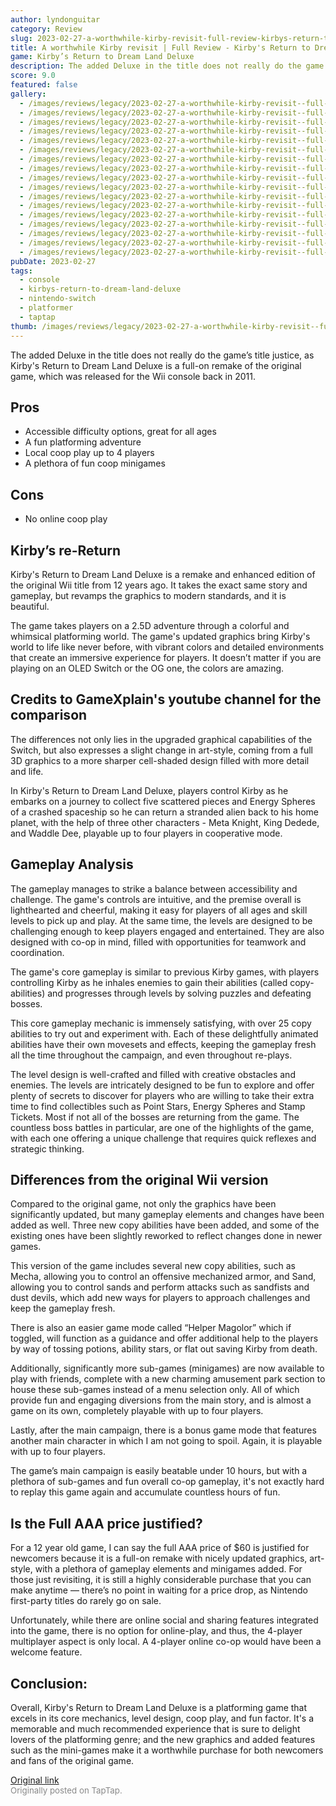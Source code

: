 ```yaml
---
author: lyndonguitar
category: Review
slug: 2023-02-27-a-worthwhile-kirby-revisit-full-review-kirbys-return-to-dream-land-deluxe
title: A worthwhile Kirby revisit | Full Review - Kirby's Return to Dream Land Deluxe
game: Kirby’s Return to Dream Land Deluxe
description: The added Deluxe in the title does not really do the game’s title justice, as Kirby's Return to Dream Land Deluxe is a full-on remake of the original game, which was released for the Wii console back in 2011.
score: 9.0
featured: false
gallery:
  - /images/reviews/legacy/2023-02-27-a-worthwhile-kirby-revisit--full-review---kirbys-return-to-dream-land-deluxe-0.avif
  - /images/reviews/legacy/2023-02-27-a-worthwhile-kirby-revisit--full-review---kirbys-return-to-dream-land-deluxe-1.avif
  - /images/reviews/legacy/2023-02-27-a-worthwhile-kirby-revisit--full-review---kirbys-return-to-dream-land-deluxe-2.avif
  - /images/reviews/legacy/2023-02-27-a-worthwhile-kirby-revisit--full-review---kirbys-return-to-dream-land-deluxe-3.avif
  - /images/reviews/legacy/2023-02-27-a-worthwhile-kirby-revisit--full-review---kirbys-return-to-dream-land-deluxe-4.avif
  - /images/reviews/legacy/2023-02-27-a-worthwhile-kirby-revisit--full-review---kirbys-return-to-dream-land-deluxe-5.avif
  - /images/reviews/legacy/2023-02-27-a-worthwhile-kirby-revisit--full-review---kirbys-return-to-dream-land-deluxe-6.avif
  - /images/reviews/legacy/2023-02-27-a-worthwhile-kirby-revisit--full-review---kirbys-return-to-dream-land-deluxe-7.avif
  - /images/reviews/legacy/2023-02-27-a-worthwhile-kirby-revisit--full-review---kirbys-return-to-dream-land-deluxe-8.avif
  - /images/reviews/legacy/2023-02-27-a-worthwhile-kirby-revisit--full-review---kirbys-return-to-dream-land-deluxe-9.avif
  - /images/reviews/legacy/2023-02-27-a-worthwhile-kirby-revisit--full-review---kirbys-return-to-dream-land-deluxe-10.avif
  - /images/reviews/legacy/2023-02-27-a-worthwhile-kirby-revisit--full-review---kirbys-return-to-dream-land-deluxe-11.avif
  - /images/reviews/legacy/2023-02-27-a-worthwhile-kirby-revisit--full-review---kirbys-return-to-dream-land-deluxe-12.avif
  - /images/reviews/legacy/2023-02-27-a-worthwhile-kirby-revisit--full-review---kirbys-return-to-dream-land-deluxe-13.avif
  - /images/reviews/legacy/2023-02-27-a-worthwhile-kirby-revisit--full-review---kirbys-return-to-dream-land-deluxe-14.avif
  - /images/reviews/legacy/2023-02-27-a-worthwhile-kirby-revisit--full-review---kirbys-return-to-dream-land-deluxe-15.avif
  - /images/reviews/legacy/2023-02-27-a-worthwhile-kirby-revisit--full-review---kirbys-return-to-dream-land-deluxe-16.avif
pubDate: 2023-02-27
tags:
  - console
  - kirbys-return-to-dream-land-deluxe
  - nintendo-switch
  - platformer
  - taptap
thumb: /images/reviews/legacy/2023-02-27-a-worthwhile-kirby-revisit--full-review---kirbys-return-to-dream-land-deluxe-0.avif
---
```


The added Deluxe in the title does not really do the game’s title justice, as Kirby's Return to Dream Land Deluxe is a full-on remake of the original game, which was released for the Wii console back in 2011.




## Pros
- Accessible difficulty options, great for all ages
- A fun platforming adventure
- Local coop play up to 4 players
- A plethora of fun coop minigames

## Cons
- No online coop play

## Kirby’s re-Return

Kirby's Return to Dream Land Deluxe is a remake and enhanced edition of the original Wii title from 12 years ago. It takes the exact same story and gameplay, but revamps the graphics to modern standards, and it is beautiful.

The game takes players on a 2.5D adventure through a colorful and whimsical platforming world. The game's updated graphics bring Kirby's world to life like never before, with vibrant colors and detailed environments that create an immersive experience for players. It doesn’t matter if you are playing on an OLED Switch or the OG one, the colors are amazing.

## Credits to GameXplain's youtube channel for the comparison

The differences not only lies in the upgraded graphical capabilities of the Switch, but also expresses a slight change in art-style, coming from a full 3D graphics to a more sharper cell-shaded design filled with more detail and life.

In Kirby's Return to Dream Land Deluxe, players control Kirby as he embarks on a journey to collect five scattered pieces and Energy Spheres of a crashed spaceship so he can return a stranded alien back to his home planet, with the help of three other characters - Meta Knight, King Dedede, and Waddle Dee, playable up to four players in cooperative mode.

## Gameplay Analysis

The gameplay manages to strike a balance between accessibility and challenge. The game's controls are intuitive, and the premise overall is lighthearted and cheerful, making it easy for players of all ages and skill levels to pick up and play. At the same time, the levels are designed to be challenging enough to keep players engaged and entertained. They are also designed with co-op in mind, filled with opportunities for teamwork and coordination.

The game's core gameplay is similar to previous Kirby games, with players controlling Kirby as he inhales enemies to gain their abilities (called copy-abilities) and progresses through levels by solving puzzles and defeating bosses.

This core gameplay mechanic is immensely satisfying, with over 25 copy abilities to try out and experiment with. Each of these delightfully animated abilities have their own movesets and effects, keeping the gameplay fresh all the time throughout the campaign, and even throughout re-plays.

The level design is well-crafted and filled with creative obstacles and enemies. The levels are intricately designed to be fun to explore and offer plenty of secrets to discover for players who are willing to take their extra time to find collectibles such as Point Stars, Energy Spheres and Stamp Tickets. Most if not all of the bosses are returning from the game. The countless boss battles in particular, are one of the highlights of the game, with each one offering a unique challenge that requires quick reflexes and strategic thinking.

## Differences from the original Wii version

Compared to the original game, not only the graphics have been significantly updated, but many gameplay elements and changes have been added as well. Three new copy abilities have been added, and some of the existing ones have been slightly reworked to reflect changes done in newer games.

This version of the game includes several new copy abilities, such as Mecha, allowing you to control an offensive mechanized armor, and Sand, allowing you to control sands and perform attacks such as sandfists and dust devils, which add new ways for players to approach challenges and keep the gameplay fresh.

There is also an easier game mode called “Helper Magolor” which if toggled, will function as a guidance and offer additional help to the players by way of tossing potions, ability stars, or flat out saving Kirby from death.

Additionally, significantly more sub-games (minigames) are now available to play with friends, complete with a new charming amusement park section to house these sub-games instead of a menu selection only. All of which provide fun and engaging diversions from the main story, and is almost a game on its own, completely playable with up to four players.

Lastly, after the main campaign, there is a bonus game mode that features another main character in which I am not going to spoil. Again, it is playable with up to four players.

The game’s main campaign is easily beatable under 10 hours, but with a plethora of sub-games and fun overall co-op gameplay, it's not exactly hard to replay this game again and accumulate countless hours of fun.

## Is the Full AAA price justified?

For a 12 year old game, I can say the full AAA price of $60 is justified for newcomers because it is a full-on remake with nicely updated graphics, art-style, with a plethora of gameplay elements and minigames added. For those just revisiting, it is still a highly considerable purchase that you can make anytime — there’s no point in waiting for a price drop, as Nintendo first-party titles do rarely go on sale.

Unfortunately, while there are online social and sharing features integrated into the game, there is no option for online-play, and thus, the 4-player multiplayer aspect is only local. A 4-player online co-op would have been a welcome feature.

## Conclusion:

Overall, Kirby's Return to Dream Land Deluxe is a platforming game that excels in its core mechanics, level design, coop play, and fun factor. It's a memorable and much recommended experience that is sure to delight lovers of the platforming genre; and the new graphics and added features such as the mini-games make it a worthwhile purchase for both newcomers and fans of the original game.

[Original link](https://www.taptap.io/post/4659130)<br><span style="font-size: 0.95em; color: #888;">Originally posted on TapTap.</span>